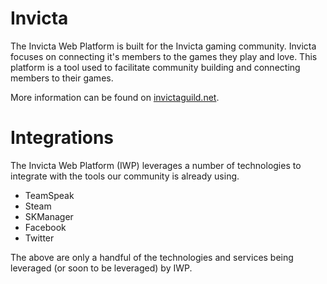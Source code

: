 Invicta
=======

The Invicta Web Platform is built for the Invicta gaming community.  Invicta focuses on connecting it's members to the games they play and love.  This platform is a tool used to facilitate community building and connecting members to their games.

More information can be found on [invictaguild.net](http://invictaguild.net).

Integrations
============

The Invicta Web Platform (IWP) leverages a number of technologies to integrate with the tools our community is already using.

- TeamSpeak
- Steam
- SKManager
- Facebook
- Twitter

The above are only a handful of the technologies and services being leveraged (or soon to be leveraged) by IWP.
